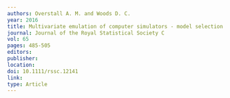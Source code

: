```yaml
---
authors: Overstall A. M. and Woods D. C. 
year: 2016 
title: Multivariate emulation of computer simulators - model selection and diagnostics with application to a humanitarian relief model 
journal: Journal of the Royal Statistical Society C 
vol: 65 
pages: 485-505 
editors: 
publisher: 
location: 
doi: 10.1111/rssc.12141 
link: 
type: Article 
---
```

 
